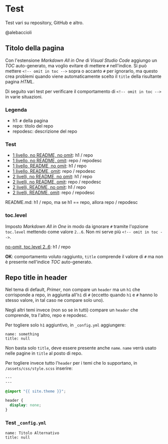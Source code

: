 # Test

Test vari su repository, GitHub e altro.

@alebaccioli

## Titolo della pagina

Con l'estensione *Markdown All in One* di *Visual Studio Code* aggiungo un *TOC* auto-generato, ma voglio evitare di mettere `#` nell'indice. Si può mettere `<!-- omit in toc -->` sopra o accanto `#` per ignorarlo, ma questo crea problemi quando viene automaticamente scelto il `title` della risultante pagina *HTML*.

Di seguito vari test per verificare il comportamento di `<!-- omit in toc -->` in varie situazioni.

### Legenda

- h1: `#` della pagina
- repo: titolo del repo
- repodesc: descrizione del repo

### Test

- [1 livello, no README, no omit](md1/no-omit.md): h1 / repo
- [1 livello, no README, omit](md1/omit.md): repo / repodesc
- [1 livello, README, no omit](md2/no-omit.md): h1 / repo
- [1 livello, README, omit](md2/omit.md): repo / repodesc
- [2 livelli, no README, no omit](inner/md1/no-omit.md): h1 / repo
- [2 livelli, no README, omit](inner/md1/omit.md): repo / repodesc
- [2 livelli, README, no omit](inner/md2/no-omit.md): h1 / repo
- [2 livelli, README, omit](inner/md2/omit.md): repo / repodesc

README.md: h1 / repo, ma se h1 == repo, allora repo / repodesc

### toc.level

Imposto *Markdown All in One* in modo da ignorare `#` tramite l'opzione `toc.level` mettendo come valore `2..6`. Non mi serve più `<!-- omit in toc -->`.

[no-omit, toc.level 2..6](indice.md): h1 / repo

**OK**: comportamento voluto raggiunto, `title` comprende il valore di `#` ma non è presente nell'indice *TOC* auto-generato.

## Repo title in header

Nel tema di default, *Primer*, non compare un `header` ma un `h1` che corrisponde a repo, in aggiunta all'`h1` di `#` (eccetto quando `h1` e `#` hanno lo stesso valore, in tal caso ne compare solo uno).

Negli altri temi invece (non so se in tutti) compare un `header` che comprende, tra l'altro, repo e repodesc. 

Per togliere solo `h1` aggiuntivo, in `_config.yml` aggiungere:

```
name: something
title: null
```

Non basta solo `title`, deve essere presente anche `name`. `name` verrà usato nelle pagine in `title` al posto di repo.

Per togliere invece tutto l'`header` per i temi che lo supportano, in `/assets/css/style.scss` inserire:

```css
---
---

@import "{{ site.theme }}";

header {
  display: none;
}
```

### Test `_config.yml`

```
name: Titolo Alternativo
title: null
```